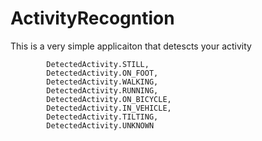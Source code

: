 # ActivityRecogntion
This is a very simple applicaiton that detescts your activity 

            DetectedActivity.STILL,
            DetectedActivity.ON_FOOT,
            DetectedActivity.WALKING,
            DetectedActivity.RUNNING,
            DetectedActivity.ON_BICYCLE,
            DetectedActivity.IN_VEHICLE,
            DetectedActivity.TILTING,
            DetectedActivity.UNKNOWN
